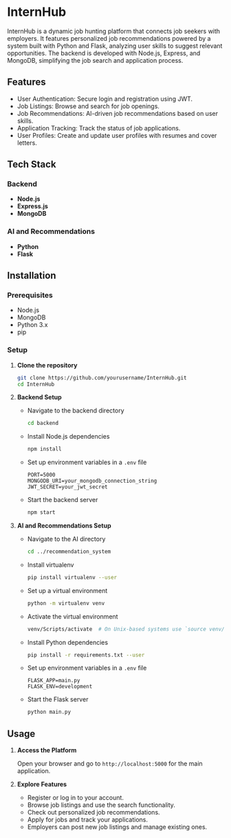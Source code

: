 # InternHub

InternHub is a dynamic job hunting platform that connects job seekers with employers. It features personalized job recommendations powered by a system built with Python and Flask, analyzing user skills to suggest relevant opportunities. The backend is developed with Node.js, Express, and MongoDB, simplifying the job search and application process.

## Features

- User Authentication: Secure login and registration using JWT.
- Job Listings: Browse and search for job openings.
- Job Recommendations: AI-driven job recommendations based on user skills.
- Application Tracking: Track the status of job applications.
- User Profiles: Create and update user profiles with resumes and cover letters.

## Tech Stack

### Backend

- **Node.js**
- **Express.js**
- **MongoDB**

### AI and Recommendations

- **Python**
- **Flask**

## Installation

### Prerequisites

- Node.js
- MongoDB
- Python 3.x
- pip

### Setup

1. **Clone the repository**

   ```bash
   git clone https://github.com/yourusername/InternHub.git
   cd InternHub
   ```

2. **Backend Setup**

   - Navigate to the backend directory

     ```bash
     cd backend
     ```

   - Install Node.js dependencies

     ```bash
     npm install
     ```

   - Set up environment variables in a `.env` file

     ```
     PORT=5000
     MONGODB_URI=your_mongodb_connection_string
     JWT_SECRET=your_jwt_secret
     ```

   - Start the backend server

     ```bash
     npm start
     ```

3. **AI and Recommendations Setup**

   - Navigate to the AI directory

     ```bash
     cd ../recommendation_system
     ```

   - Install virtualenv

     ```bash
     pip install virtualenv --user
     ```

   - Set up a virtual environment

     ```bash
     python -m virtualenv venv
     ```

   - Activate the virtual environment

     ```bash
     venv/Scripts/activate  # On Unix-based systems use `source venv/bin/activate`
     ```

   - Install Python dependencies

     ```bash
     pip install -r requirements.txt --user
     ```

   - Set up environment variables in a `.env` file

     ```
     FLASK_APP=main.py
     FLASK_ENV=development
     ```

   - Start the Flask server

     ```bash
     python main.py
     ```

## Usage

1. **Access the Platform**

   Open your browser and go to `http://localhost:5000` for the main application.

2. **Explore Features**

   - Register or log in to your account.
   - Browse job listings and use the search functionality.
   - Check out personalized job recommendations.
   - Apply for jobs and track your applications.
   - Employers can post new job listings and manage existing ones.

